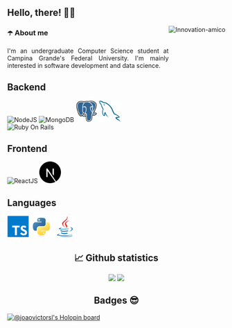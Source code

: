 ## Hello, there! 👋🏽

<a href="https://ibb.co/4SMnQJq"><img height="250px" src="https://i.ibb.co/QHn35Xg/Innovation-amico.png" alt="Innovation-amico" border="0" align="right"></a>

### ☂️ About me 

<p align="justify">I'm an undergraduate Computer Science student at Campina Grande's Federal University. I'm mainly interested in software development and data science.</p>

## Backend
<p>
  <img src ='https://raw.githubusercontent.com/rahulbanerjee26/githubAboutMeGenerator/main/icons/nodejs.svg' alt="NodeJS" width=50>
  <img src ='https://raw.githubusercontent.com/rahulbanerjee26/githubAboutMeGenerator/main/icons/mongodb.svg' alt="MongoDB" width=50> 
  <img src="https://raw.githubusercontent.com/devicons/devicon/master/icons/postgresql/postgresql-original.svg" alt="PostgreSQL" width=50/>
  <img src="https://raw.githubusercontent.com/devicons/devicon/master/icons/mysql/mysql-original.svg" alt="MySQL" width=50/>
  <img src="https://i.ibb.co/wLyRHHD/pngegg.png" alt="Ruby On Rails" border="0" width=50>
</p>

## Frontend
<p>
  <img src ='https://raw.githubusercontent.com/rahulbanerjee26/githubAboutMeGenerator/main/icons/reactjs.svg' alt="ReactJS" width=50>
  <img src ='https://raw.githubusercontent.com/devicons/devicon/master/icons/nextjs/nextjs-original.svg' alt="NextJS" width=50>
</p>
  
## Languages
<p>
  <img src="https://raw.githubusercontent.com/devicons/devicon/master/icons/typescript/typescript-original.svg" alt="Typescript" width="50"/>
  <img src="https://raw.githubusercontent.com/devicons/devicon/master/icons/python/python-original.svg" alt="Python" width="50"/>
  <img src="https://raw.githubusercontent.com/devicons/devicon/master/icons/java/java-original.svg" alt="Java" width="50"/>
</p>

<h2 align="center"> 📈 Github statistics </h3>
<div align="center">
  <img height="170" src="https://github-readme-stats.vercel.app/api?username=joaovictorsl&show_icons=true&theme=nightowl">
  <img height="170" src="https://github-readme-stats.vercel.app/api/top-langs/?username=joaovictorsl&layout=compact&theme=nightowl">
</div>


<h2 align="center"> Badges 😎 </h3>

[![@joaovictorsl's Holopin board](https://holopin.me/joaovictorsl)](https://holopin.io/@joaovictorsl)
